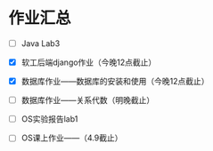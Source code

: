# 作业汇总

- [ ] Java Lab3
- [x] 软工后端django作业（今晚12点截止）
- [x] 数据库作业——数据库的安装和使用（今晚12点截止）
- [ ] 数据库作业——关系代数（明晚截止）
- [ ] OS实验报告lab1
- [ ] OS课上作业——（4.9截止）

